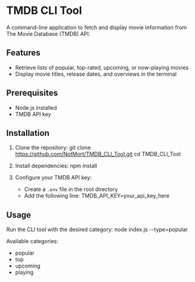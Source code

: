 # TMDB CLI Tool

A command-line application to fetch and display movie information from The Movie Database (TMDB) API.

## Features

- Retrieve lists of popular, top-rated, upcoming, or now-playing movies
- Display movie titles, release dates, and overviews in the terminal

## Prerequisites

- Node.js installed
- TMDB API key

## Installation

1. Clone the repository:
   git clone https://github.com/NotMort/TMDB_CLI_Tool.git
   cd TMDB_CLI_Tool

2. Install dependencies:
   npm install

3. Configure your TMDB API key:
   - Create a `.env` file in the root directory
   - Add the following line:
     TMDB_API_KEY=your_api_key_here

## Usage

Run the CLI tool with the desired category:
node index.js --type=popular

Available categories:
- popular
- top
- upcoming
- playing
